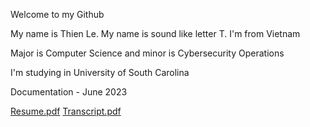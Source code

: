 Welcome to my Github 

My name is Thien Le. My name is sound like letter T. I'm from Vietnam

Major is Computer Science  and minor is Cybersecurity Operations

I'm studying in University of South Carolina

Documentation - June 2023

[Resume.pdf](https://github.com/thienle210303/thienle210303/files/11807829/Resume.pdf) 
[Transcript.pdf](https://github.com/thienle210303/thienle210303/files/11807837/Transcript.pdf)

